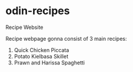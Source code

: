 # odin-recipes
Recipe Website

Recipe webpage gonna consist of 3 main recipes:
1. Quick Chicken Piccata
2. Potato Kielbasa Skillet
3. Prawn and Harissa Spaghetti

